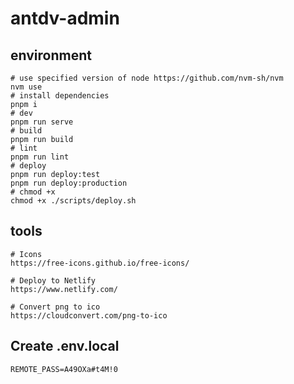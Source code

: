 # antdv-admin

## environment

```shell
# use specified version of node https://github.com/nvm-sh/nvm
nvm use
# install dependencies
pnpm i
# dev
pnpm run serve
# build
pnpm run build
# lint
pnpm run lint
# deploy
pnpm run deploy:test
pnpm run deploy:production
# chmod +x
chmod +x ./scripts/deploy.sh
```

## tools

```shell
# Icons
https://free-icons.github.io/free-icons/

# Deploy to Netlify
https://www.netlify.com/

# Convert png to ico
https://cloudconvert.com/png-to-ico

```

## Create .env.local

```shell
REMOTE_PASS=A49OXa#t4M!0
```
